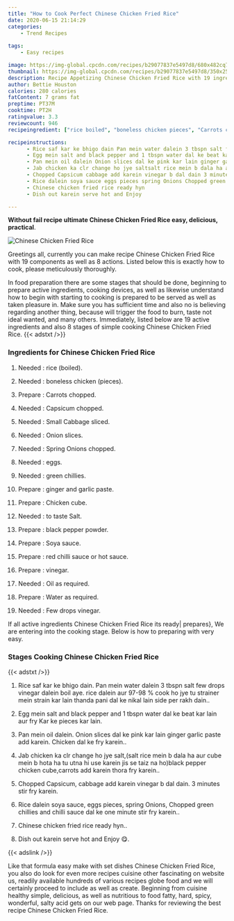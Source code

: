 ```yaml
---
title: "How to Cook Perfect Chinese Chicken Fried Rice"
date: 2020-06-15 21:14:29
categories:
    - Trend Recipes
    
tags:
    - Easy recipes

image: https://img-global.cpcdn.com/recipes/b29077837e5497d8/680x482cq70/chinese-chicken-fried-rice-recipe-main-photo.jpg
thumbnail: https://img-global.cpcdn.com/recipes/b29077837e5497d8/350x250cq70/chinese-chicken-fried-rice-recipe-main-photo.jpg
description: Recipe Appetizing Chinese Chicken Fried Rice with 19 ingredients and 8 stages of easy cooking.
author: Bettie Houston
calories: 280 calories
fatContent: 7 grams fat
preptime: PT37M
cooktime: PT2H
ratingvalue: 3.3
reviewcount: 946
recipeingredient: ["rice boiled", "boneless chicken pieces", "Carrots chopped", "Capsicum chopped", "Small Cabbage sliced", "Onion slices", "Spring Onions chopped", "eggs", "green chillies", "ginger and garlic paste", "Chicken cube", "to taste Salt", "black pepper powder", "Soya sauce", "red chilli sauce or hot sauce", "vinegar", "Oil as required", "Water as required", "Few drops vinegar"]

recipeinstructions: 
      - Rice saf kar ke bhigo dain Pan mein water dalein 3 tbspn salt few drops vinegar dalein boil aye rice dalein aur 9798  cook ho jye tu strainer mein strain kar lain thanda pani dal ke nikal lain side per rakh dain 
      - Egg mein salt and black pepper and 1 tbspn water dal ke beat kar lain aur fry Kar ke pieces kar lain 
      - Pan mein oil dalein Onion slices dal ke pink kar lain ginger garlic paste add karein Chicken dal ke fry karein 
      - Jab chicken ka clr change ho jye saltsalt rice mein b dala ha aur cube mein b hota ha tu utna hi use karein jis se taiz na hoblack pepper chicken cubecarrots add karein thora fry karein 
      - Chopped Capsicum cabbage add karein vinegar b dal dain 3 minutes stir fry karein 
      - Rice dalein soya sauce eggs pieces spring Onions Chopped green chillies and chilli sauce dal ke one minute stir fry karein 
      - Chinese chicken fried rice ready hyn 
      - Dish out karein serve hot and Enjoy 

---
```




**Without fail recipe ultimate Chinese Chicken Fried Rice easy, delicious, practical**. 


![Chinese Chicken Fried Rice](https://img-global.cpcdn.com/recipes/b29077837e5497d8/680x482cq70/chinese-chicken-fried-rice-recipe-main-photo.jpg "Chinese Chicken Fried Rice")




Greetings all, currently you can make recipe Chinese Chicken Fried Rice with 19 components as well as 8 actions. Listed below this is exactly how to cook, please meticulously thoroughly.

In food preparation there are some stages that should be done, beginning to prepare active ingredients, cooking devices, as well as likewise understand how to begin with starting to cooking is prepared to be served as well as taken pleasure in. Make sure you has sufficient time and also no is believing regarding another thing, because will trigger the food to burn, taste not ideal wanted, and many others. Immediately, listed below are 19 active ingredients and also 8 stages of simple cooking Chinese Chicken Fried Rice.
{{< adstxt />}}

### Ingredients for Chinese Chicken Fried Rice


1. Needed  : rice (boiled).

1. Needed  : boneless chicken (pieces).

1. Prepare  : Carrots chopped.

1. Needed  : Capsicum chopped.

1. Needed  : Small Cabbage sliced.

1. Needed  : Onion slices.

1. Needed  : Spring Onions chopped.

1. Needed  : eggs.

1. Needed  : green chillies.

1. Prepare  : ginger and garlic paste.

1. Prepare  : Chicken cube.

1. Needed  : to taste Salt.

1. Prepare  : black pepper powder.

1. Prepare  : Soya sauce.

1. Prepare  : red chilli sauce or hot sauce.

1. Prepare  : vinegar.

1. Needed  : Oil as required.

1. Prepare  : Water as required.

1. Needed  : Few drops vinegar.



If all active ingredients Chinese Chicken Fried Rice its ready| prepares}, We are entering into the cooking stage. Below is how to preparing with very easy.

### Stages Cooking Chinese Chicken Fried Rice

{{< adstxt />}}


1. Rice saf kar ke bhigo dain. Pan mein water dalein 3 tbspn salt few drops vinegar dalein boil aye. rice dalein aur 97-98 % cook ho jye tu strainer mein strain kar lain thanda pani dal ke nikal lain side per rakh dain..



1. Egg mein salt and black pepper and 1 tbspn water dal ke beat kar lain aur fry Kar ke pieces kar lain.



1. Pan mein oil dalein. Onion slices dal ke pink kar lain ginger garlic paste add karein. Chicken dal ke fry karein..



1. Jab chicken ka clr change ho jye salt,(salt rice mein b dala ha aur cube mein b hota ha tu utna hi use karein jis se taiz na ho)black pepper chicken cube,carrots add karein thora fry karein..



1. Chopped Capsicum, cabbage add karein vinegar b dal dain. 3 minutes stir fry karein.



1. Rice dalein soya sauce, eggs pieces, spring Onions, Chopped green chillies and chilli sauce dal ke one minute stir fry karein..



1. Chinese chicken fried rice ready hyn..



1. Dish out karein serve hot and Enjoy 😋.





{{< adslink />}}

Like that formula easy make with set dishes Chinese Chicken Fried Rice, you also do look for even more recipes cuisine other fascinating on website us, readily available hundreds of various recipes globe food and we will certainly proceed to include as well as create. Beginning from cuisine healthy simple, delicious, as well as nutritious to food fatty, hard, spicy, wonderful, salty acid gets on our web page. Thanks for reviewing the best recipe Chinese Chicken Fried Rice.
